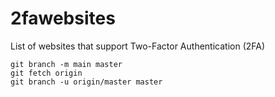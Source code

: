 # 2fawebsites
List of websites that support Two-Factor Authentication (2FA)

```
git branch -m main master
git fetch origin
git branch -u origin/master master
```
